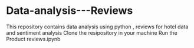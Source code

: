 # Data-analysis---Reviews
This repository contains data analysis using python , reviews for hotel data and sentiment analysis
Clone the resipository in your machine
Run the Product reviews.ipynb
